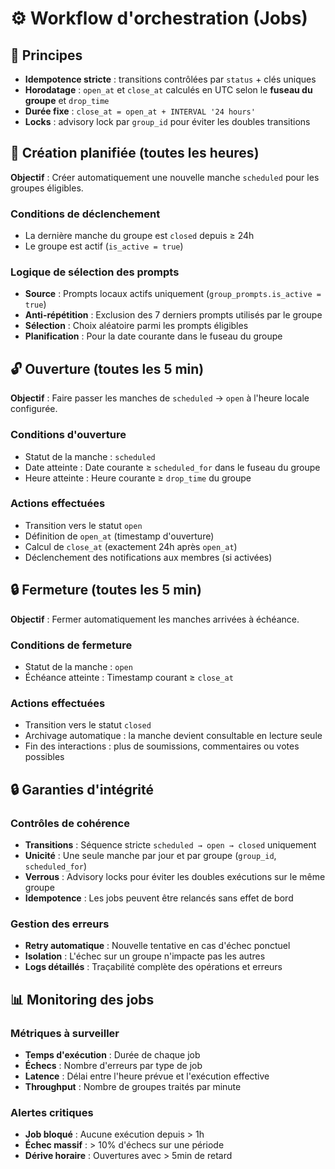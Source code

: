 # ⚙️ Workflow d'orchestration (Jobs)

## 🔄 Principes

- **Idempotence stricte** : transitions contrôlées par `status` + clés uniques
- **Horodatage** : `open_at` et `close_at` calculés en UTC selon le **fuseau du groupe** et `drop_time`
- **Durée fixe** : `close_at = open_at + INTERVAL '24 hours'`
- **Locks** : advisory lock par `group_id` pour éviter les doubles transitions

## 📅 Création planifiée (toutes les heures)

**Objectif** : Créer automatiquement une nouvelle manche `scheduled` pour les groupes éligibles.

### Conditions de déclenchement

- La dernière manche du groupe est `closed` depuis ≥ 24h
- Le groupe est actif (`is_active = true`)

### Logique de sélection des prompts

- **Source** : Prompts locaux actifs uniquement (`group_prompts.is_active = true`)
- **Anti-répétition** : Exclusion des 7 derniers prompts utilisés par le groupe
- **Sélection** : Choix aléatoire parmi les prompts éligibles
- **Planification** : Pour la date courante dans le fuseau du groupe

## 🔓 Ouverture (toutes les 5 min)

**Objectif** : Faire passer les manches de `scheduled` → `open` à l'heure locale configurée.

### Conditions d'ouverture

- Statut de la manche : `scheduled`
- Date atteinte : Date courante ≥ `scheduled_for` dans le fuseau du groupe
- Heure atteinte : Heure courante ≥ `drop_time` du groupe

### Actions effectuées

- Transition vers le statut `open`
- Définition de `open_at` (timestamp d'ouverture)
- Calcul de `close_at` (exactement 24h après `open_at`)
- Déclenchement des notifications aux membres (si activées)

## 🔒 Fermeture (toutes les 5 min)

**Objectif** : Fermer automatiquement les manches arrivées à échéance.

### Conditions de fermeture

- Statut de la manche : `open`
- Échéance atteinte : Timestamp courant ≥ `close_at`

### Actions effectuées

- Transition vers le statut `closed`
- Archivage automatique : la manche devient consultable en lecture seule
- Fin des interactions : plus de soumissions, commentaires ou votes possibles

## 🔒 Garanties d'intégrité

### Contrôles de cohérence

- **Transitions** : Séquence stricte `scheduled → open → closed` uniquement
- **Unicité** : Une seule manche par jour et par groupe (`group_id`, `scheduled_for`)
- **Verrous** : Advisory locks pour éviter les doubles exécutions sur le même groupe
- **Idempotence** : Les jobs peuvent être relancés sans effet de bord

### Gestion des erreurs

- **Retry automatique** : Nouvelle tentative en cas d'échec ponctuel
- **Isolation** : L'échec sur un groupe n'impacte pas les autres
- **Logs détaillés** : Traçabilité complète des opérations et erreurs

## 📊 Monitoring des jobs

### Métriques à surveiller

- **Temps d'exécution** : Durée de chaque job
- **Échecs** : Nombre d'erreurs par type de job
- **Latence** : Délai entre l'heure prévue et l'exécution effective
- **Throughput** : Nombre de groupes traités par minute

### Alertes critiques

- **Job bloqué** : Aucune exécution depuis > 1h
- **Échec massif** : > 10% d'échecs sur une période
- **Dérive horaire** : Ouvertures avec > 5min de retard
